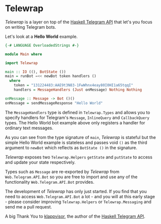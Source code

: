 Telewrap
========

*Telewrap* is a layer on top of the [Haskell Telegram API](https://github.com/klappvisor/haskell-telegram-api)
that let's you focus on writing Telegram bots.

Let's look at a **Hello World** example.

```haskell
{-# LANGUAGE OverloadedStrings #-}

module Main where

import Telewrap

main :: IO ((), BotState ())
main = runBot =<< newBot token handlers ()
  where
    token = "131224483:AAE9t3N83-1FwWhnx4eay80I0HI1a65tqqI"
    handlers = MessageHandlers (Just onMessage) Nothing Nothing

onMessage :: Message -> Bot ()()
onMessage = sendMessageResponse "Hello World"
```

The `MessageHandlers` type is defined in `Telewrap.Types` and allows you to specify
handlers for Telegram's `Message`, `InlineQuery` and `CallbackQuery` types. 
The Hello World bot example above only registers a handler for ordinary text messages.

As you can see from the type signature of `main`, *Telewrap* is stateful but
the simple Hello World example is stateless and passes void `()` as the 
third argument to `newBot` which reflects as `BotState ()` in the signature.

*Telewrap* exposes two `Telewrap.Helpers` `getState` and `putState` to access and
update your state respectively.

Types such as `Message` are re-exported by *Telewrap* from `Web.Telegram.API.Bot`
so you are free to import and use any of the functionality `Web.Telegram.API.Bot`
provides.

The development of *Telewrap* has only just started. If you find that
you need to access `Web.Telegram.API.Bot` a lot - and you will at this early stage - 
please consider improving `Telewrap.Helpers` or `Telewrap.Messaging` and send 
me a pull request.

A big Thank You to [klappvisor](https://github.com/klappvisor), the author of 
the [Haskell Telegram API](https://github.com/klappvisor/haskell-telegram-api).